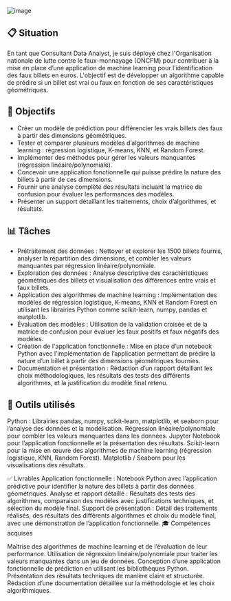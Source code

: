![image](https://github.com/user-attachments/assets/e576f823-a2e6-404b-b7fe-3ee3e52d8e69)

## 📋 Situation
En tant que Consultant Data Analyst, je suis déployé chez l'Organisation nationale de lutte contre le faux-monnayage (ONCFM) pour contribuer à la mise en place d’une application de machine learning pour l’identification des faux billets en euros. L'objectif est de développer un algorithme capable de prédire si un billet est vrai ou faux en fonction de ses caractéristiques géométriques.

## 🎯 Objectifs
- Créer un modèle de prédiction pour différencier les vrais billets des faux à partir des dimensions géométriques.
- Tester et comparer plusieurs modèles d’algorithmes de machine learning : régression logistique, K-means, KNN, et Random Forest.
- Implémenter des méthodes pour gérer les valeurs manquantes (régression linéaire/polynomiale).
- Concevoir une application fonctionnelle qui puisse prédire la nature des billets à partir de ces dimensions.
- Fournir une analyse complète des résultats incluant la matrice de confusion pour évaluer les performances des modèles.
- Présenter un support détaillant les traitements, choix d’algorithmes, et résultats.
  
## 📊 Tâches
- Prétraitement des données : Nettoyer et explorer les 1500 billets fournis, analyser la répartition des dimensions, et combler les valeurs manquantes par régression linéaire/polynomiale.
- Exploration des données : Analyse descriptive des caractéristiques géométriques des billets et visualisation des différences entre vrais et faux billets.
- Application des algorithmes de machine learning : Implémentation des modèles de régression logistique, K-means, KNN et Random Forest en utilisant les librairies Python comme scikit-learn, numpy, pandas et matplotlib.
- Évaluation des modèles : Utilisation de la validation croisée et de la matrice de confusion pour évaluer les faux positifs et faux négatifs des modèles.
- Création de l'application fonctionnelle : Mise en place d’un notebook Python avec l’implémentation de l’application permettant de prédire la nature d’un billet à partir des dimensions géométriques fournies.
- Documentation et présentation : Rédaction d’un rapport détaillant les choix méthodologiques, les résultats des tests des différents algorithmes, et la justification du modèle final retenu.
  
## 🔧 Outils utilisés
Python : Librairies pandas, numpy, scikit-learn, matplotlib, et seaborn pour l’analyse des données et la modélisation.
Régression linéaire/polynomiale pour combler les valeurs manquantes dans les données.
Jupyter Notebook pour l’application fonctionnelle et la présentation des résultats.
Scikit-learn pour la mise en œuvre des algorithmes de machine learning (régression logistique, KNN, Random Forest).
Matplotlib / Seaborn pour les visualisations des résultats.

✅ Livrables
Application fonctionnelle : Notebook Python avec l’application prédictive pour identifier la nature des billets à partir des données géométriques.
Analyse et rapport détaillé : Résultats des tests des algorithmes, comparaison des modèles avec justifications techniques, et sélection du modèle final.
Support de présentation : Détail des traitements réalisés, des résultats des différents algorithmes et choix du modèle final, avec une démonstration de l’application fonctionnelle.
🎓 Compétences acquises

Maîtrise des algorithmes de machine learning et de l’évaluation de leur performance.
Utilisation de régression linéaire/polynomiale pour traiter les valeurs manquantes dans un jeu de données.
Conception d’une application fonctionnelle de prédiction en utilisant les bibliothèques Python.
Présentation des résultats techniques de manière claire et structurée.
Rédaction d’une documentation détaillée sur la méthodologie et les choix algorithmiques.
